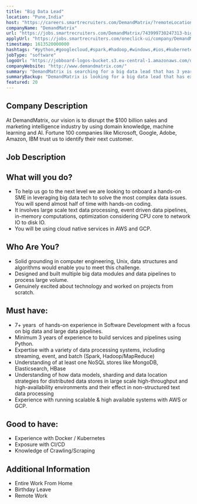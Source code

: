```yaml
---
title: "Big Data Lead"
location: "Pune,India"
host: "https://careers.smartrecruiters.com/DemandMatrix/?remoteLocation=true"
companyName: "DemandMatrix"
url: "https://jobs.smartrecruiters.com/DemandMatrix/743999730247313-big-data-lead"
applyUrl: "https://jobs.smartrecruiters.com/oneclick-ui/company/DemandMatrix/publication/964c563c-1eb0-490c-9a4c-8b6aedb16ae9?dcr_id=DCRA1"
timestamp: 1613520000000
hashtags: "#python,#googlecloud,#spark,#hadoop,#windows,#ios,#kubernetes,#docker,#aws,#ui/ux"
jobType: "software"
logoUrl: "https://jobboard-logos-bucket.s3.eu-central-1.amazonaws.com/demandmatrix"
companyWebsite: "http://www.demandmatrix.com/"
summary: "DemandMatrix is searching for a big data lead that has 3 years of experience to build services and pipelines using Python."
summaryBackup: "DemandMatrix is looking for a big data lead that has experience in: #python, #googlecloud, #spark."
featured: 20
---
```


## Company Description

At DemandMatrix, our vision is to disrupt the $100 billion sales and marketing intelligence industry by using domain knowledge, machine learning and AI. Fortune 100 companies like Microsoft, Google, Adobe, Amazon, IBM trust us to identify their next customer.

## Job Description

## What will you do?

*   To help us go to the next level we are looking to onboard a hands-on SME in leveraging big data tech to solve the most complex data issues. You will spend almost half of time with hands-on coding.
*   It involves large scale text data processing, event driven data pipelines, in-memory computations, optimization considering CPU core to network IO to disk IO.
*   You will be using cloud native services in AWS and GCP.

## Who Are You? 

*   Solid grounding in computer engineering, Unix, data structures and algorithms would enable you to meet this challenge.
*   Designed and built multiple big data modules and data pipelines to process large volume. 
*   Genuinely excited about technology and worked on projects from scratch. 

## Must have:

*   7+ years  of hands-on experience in Software Development with a focus on big data and large data pipelines.
*   Minimum 3 years of experience to build services and pipelines using Python.
*   Expertise with a variety of data processing systems, including streaming, event, and batch (Spark, Hadoop/MapReduce)
*   Understanding of at least one NoSQL stores like MongoDB, Elasticsearch, HBase
*   Understanding of how data models, sharding and data location strategies for distributed data stores in large scale high-throughput and high-availability environments and their effect in non-structured text data processing
*   Experience with running scalable & high available systems with AWS or GCP.

## Good to have:

*   Experience with Docker / Kubernetes
*   Exposure with CI/CD
*   Knowledge of Crawling/Scraping

## Additional Information

*   Entire Work From Home
*   Birthday Leave
*   Remote Work
